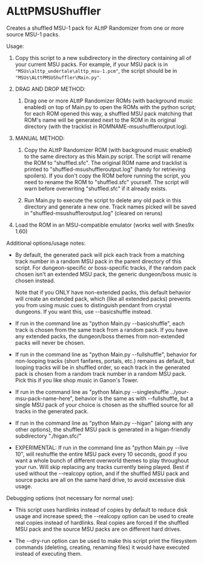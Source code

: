 # ALttPMSUShuffler

Creates a shuffled MSU-1 pack for ALttP Randomizer from one or more source
MSU-1 packs.

Usage:

1) Copy this script to a new subdirectory in the directory containing all
   of your current MSU packs.  For example, if your MSU pack is in
   `"MSUs\alttp_undertale\alttp_msu-1.pcm"`, the script should be in
   `"MSUs\ALttPMSUShuffler\Main.py"`.

2) DRAG AND DROP METHOD:

    1) Drag one or more ALttP Randomizer ROMs (with background music enabled)
       on top of Main.py to open the ROMs with the python script; for each ROM
       opened this way, a shuffled MSU pack matching that ROM's name will be
       generated next to the ROM in its original directory (with the tracklist
       in ROMNAME-msushuffleroutput.log).

3) MANUAL METHOD:

    1) Copy the ALttP Randomizer ROM (with background music enabled) to the
       same directory as this Main.py script.  The script will rename the ROM
       to "shuffled.sfc".  The original ROM name and tracklist is printed to
       "shuffled-msushuffleroutput.log" (handy for retrieving spoilers).  If
       you don't copy the ROM before running the script, you need to rename
       the ROM to "shuffled.sfc" yourself.  The script will warn before
       overwriting "shuffled.sfc" if it already exists.

    2) Run Main.py to execute the script to delete any old pack in this
       directory and generate a new one.  Track names picked will be saved in
       "shuffled-msushuffleroutput.log" (cleared on reruns)

4) Load the ROM in an MSU-compatible emulator (works well with Snes9x 1.60)

Additional options/usage notes:

- By default, the generated pack will pick each track from a matching
  track number in a random MSU pack in the parent directory of this
  script.  For dungeon-specific or boss-specific tracks, if the random
  pack chosen isn't an extended MSU pack, the generic dungeon/boss music
  is chosen instead.

  Note that if you ONLY have non-extended packs, this
  default behavior will create an extended pack, which (like all extended
  packs) prevents you from using music cues to distinguish pendant from
  crystal dungeons.  If you want this, use --basicshuffle instead.

- If run in the command line as "python Main.py --basicshuffle", each
  track is chosen from the same track from a random pack.  If you have any
  extended packs, the dungeon/boss themes from non-extended packs will
  never be chosen.

- If run in the command line as "python Main.py --fullshuffle", behavior
  for non-looping tracks (short fanfares, portals, etc.) remains as
  default, but looping tracks will be in shuffled order, so each track
  in the generated pack is chosen from a random track number in a random
  MSU pack.  Pick this if you like shop music in Ganon's Tower.

- If run in the command line as
  "python Main.py --singleshuffle ../your-msu-pack-name-here", behavior is
  the same as with --fullshuffle, but a single MSU pack of your choice is
  chosen as the shuffled source for all tracks in the generated pack.

- If run in the command line as "python Main.py --higan" (along with any
  other options), the shuffled MSU pack is generated in a higan-friendly
  subdirectory "./higan.sfc/"

- EXPERIMENTAL: If run in the command line as "python Main.py --live 10",
  will reshuffle the entire MSU pack every 10 seconds, good if you want a
  whole bunch of different overworld themes to play throughout your run.
  Will skip replacing any tracks currently being played.  Best if used
  without the --realcopy option, and if the shuffled MSU pack and source
  packs are all on the same hard drive, to avoid excessive disk usage.

 Debugging options (not necessary for normal use):

- This script uses hardlinks instead of copies by default to reduce disk
  usage and increase speed; the --realcopy option can be used to create
  real copies instead of hardlinks.  Real copies are forced if the shuffled
  MSU pack and the source MSU packs are on different hard drives.

- The --dry-run option can be used to make this script print the filesystem
  commands (deleting, creating, renaming files) it would have executed
  instead of executing them.

